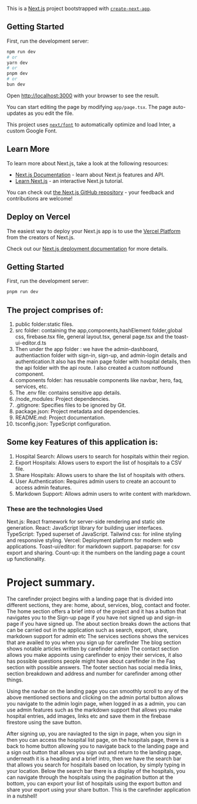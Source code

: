 This is a [Next.js](https://nextjs.org/) project bootstrapped with [`create-next-app`](https://github.com/vercel/next.js/tree/canary/packages/create-next-app).

## Getting Started

First, run the development server:

```bash
npm run dev
# or
yarn dev
# or
pnpm dev
# or
bun dev
```

Open [http://localhost:3000](http://localhost:3000) with your browser to see the result.

You can start editing the page by modifying `app/page.tsx`. The page auto-updates as you edit the file.

This project uses [`next/font`](https://nextjs.org/docs/basic-features/font-optimization) to automatically optimize and load Inter, a custom Google Font.

## Learn More

To learn more about Next.js, take a look at the following resources:

- [Next.js Documentation](https://nextjs.org/docs) - learn about Next.js features and API.
- [Learn Next.js](https://nextjs.org/learn) - an interactive Next.js tutorial.

You can check out [the Next.js GitHub repository](https://github.com/vercel/next.js/) - your feedback and contributions are welcome!

## Deploy on Vercel

The easiest way to deploy your Next.js app is to use the [Vercel Platform](https://vercel.com/new?utm_medium=default-template&filter=next.js&utm_source=create-next-app&utm_campaign=create-next-app-readme) from the creators of Next.js.

Check out our [Next.js deployment documentation](https://nextjs.org/docs/deployment) for more details.

## Getting Started

First, run the development server:

```bash
pnpm run dev
```

## The project comprises of:
1. public folder:static files.
2. src folder: containing the app,components,hashElement folder,global css, firebase.tsx file, general layout.tsx, general page.tsx and the toast-ui-editor.d.ts
3. Then under the app folder : we have the admin-dashboard, authentiaction folder with sign-in, sign-up, and admin-login details and authentication.It also has the main page folder with hospital details, then the api folder with the api route. I also created a custom notfound component.
4. components folder: has resusable components like navbar, hero, faq, services, etc.
5. The .env file: contains sensitive app details.
6. /node_modules: Project dependencies.
7. .gitignore: Specifies files to be ignored by Git.
8. package.json: Project metadata and dependencies.
9. README.md: Project documentation.
10. tsconfig.json: TypeScript configuration.



## Some key Features of this application is:
1. Hospital Search: Allows users to search for hospitals within their region.
2. Export Hospitals: Allows users to export the list of hospitals to a CSV file.
3. Share Hospitals: Allows users to share the list of hospitals with others.
4. User Authentication: Requires admin users to create an account to access admin     features.
6. Markdown Support: Allows admin users to write content with markdown.


### These are the technologies Used
Next.js: React framework for server-side rendering and static site generation.
React: JavaScript library for building user interfaces.
TypeScript: Typed superset of JavaScript.
Tailwind css: for inline styling and responsive styling.
Vercel: Deployment platform for modern web applications.
Toast-ui/editor: for markdown support.
papaparse: for csv export and sharing.
Count-up: it the numbers on the landing page a count up functionality.

# Project summary.
The carefinder project begins with a landing page that is divided into different sections, they are: home, about, services, blog, contact and footer. 
The home section offers a brief intro of the project and it has a button that navigates you to the Sign-up page if you have not signed up and sign-in page if you have signed up.
The about section breaks down the actions that can be carried out in the application such as search, export, share, markdown support for admin etc
The services sections shows the services that are availed to you when you sign up for carefinder
The blog section shows notable articles written by carefinder admin
The contact section allows you make appoints using carefinder to enjoy their services, it also has possible questions people might have about carefinder in the Faq section with possible answers.
The footer section has social media links, section breakdown and address and number for carefinder among other things.

Using the navbar on the landing page you can smoothly scroll to any of the above mentioned sections and clicking on the admin portal button allows you navigate to the admin login page, when logged in as a admin, you can use admin features such as the markdown support that allows you make hospital entries, add images, links etc and save them in the firebase firestore using the save button.

After signing up, you are naviagted to the sign in page, when you sign in then you can access the hospital list page, on the hospitals page, there is a back to home button allowing you to navigate back to the landing page and a sign out button that allows you sign out and return to the landing page, underneath it is a heading and a brief intro, then we have the search bar that allows you search for hospitals based on location, by simply typing in your location. Below the search bar there is a display of the hospitals, you can navigate through the hospitals using the pagination button at the bottom, you can export your list of hospitals using the export button and share your export using your share button. 
This is the carefinder application in a nutshell!
